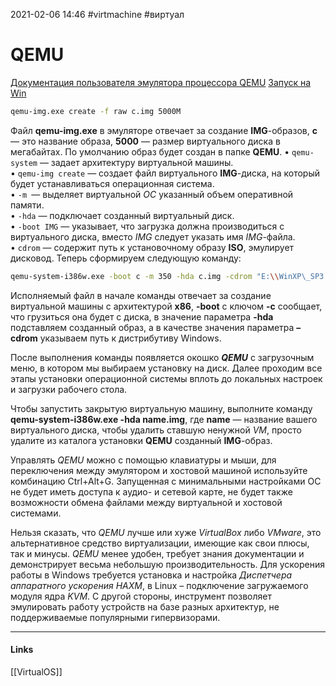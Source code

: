 2021-02-06 14:46
#virtmachine #виртуал
# QEMU
[Документация пользователя эмулятора процессора QEMU](https://www.opennet.ru/docs/RUS/qemu_doc/#SEC16)
[Запуск на Win](https://www.white-windows.ru/virtualizatsiya-operatsionnyh-sistem-s-pomoshhyu-qemu-osnovy-raboty-s-emulyatorom/)
```bash
qemu-img.exe create -f raw c.img 5000M
```
Файл **qemu-img.exe** в эмуляторе отвечает за создание **IMG**-образов, **с** — это название образа, **5000** — размер виртуального диска в мегабайтах. По умолчанию образ будет создан в папке **QEMU**.
• `qemu-system` — задает архитектуру виртуальной машины.  
• `qemu-img create` — создает файл виртуального **IMG**\-диска, на который будет устанавливаться операционная система.  
• `-m `— выделяет виртуальной _ОС_ указанный объем оперативной памяти.  
• `-hda` — подключает созданный виртуальный диск.  
• `-boot IMG` — указывает, что загрузка должна производиться с виртуального диска, вместо _IMG_ следует указать имя _IMG_\-файла.  
• `cdrom` — содержит путь к установочному образу **ISO**, эмулирует дисковод.
Теперь сформируем следующую команду:
```bash
qemu-system-i386w.exe -boot c -m 350 -hda c.img -cdrom "E:\\WinXP\_SP3.iso"
```
Исполняемый файл в начале команды отвечает за создание виртуальной машины с архитектурой **х86**, **\-boot** с ключом **\-с** сообщает, что грузиться она будет с диска, в значение параметра **\-hda** подставляем созданный образ, а в качестве значения параметра **–cdrom** указываем путь к дистрибутиву Windows.

После выполнения команды появляется окошко _**QEMU**_ с загрузочным меню, в котором мы выбираем установку на диск.
Далее проходим все этапы установки операционной системы вплоть до локальных настроек и загрузки рабочего стола.

Чтобы запустить закрытую виртуальную машину, выполните команду **qemu-system-i386w.exe -hda name.img**, где **name** — название вашего виртуального диска, чтобы удалить ставшую ненужной _VM_, просто удалите из каталога установки **QEMU** созданный **IMG**\-образ.

Управлять _QEMU_ можно с помощью клавиатуры и мыши, для переключения между эмулятором и хостовой машиной используйте комбинацию Ctrl+Alt+G. Запущенная с минимальными настройками ОС не будет иметь доступа к аудио- и сетевой карте, не будет также возможности обмена файлами между виртуальной и хостовой системами.

Нельзя сказать, что _QEMU_ лучше или хуже _VirtualBox_ либо _VMware_, это альтернативное средство виртуализации, имеющие как свои плюсы, так и минусы. _QEMU_ менее удобен, требует знания документации и демонстрирует весьма небольшую производительность. Для ускорения работы в Windows требуется установка и настройка _Диспетчера аппаратного ускорения HAXM_, в Linux – подключение загружаемого модуля ядра _KVM_. С другой стороны, инструмент позволяет эмулировать работу устройств на базе разных архитектур, не поддерживаемые популярными гипервизорами.
_____________
#### Links
[[VirtualOS]]